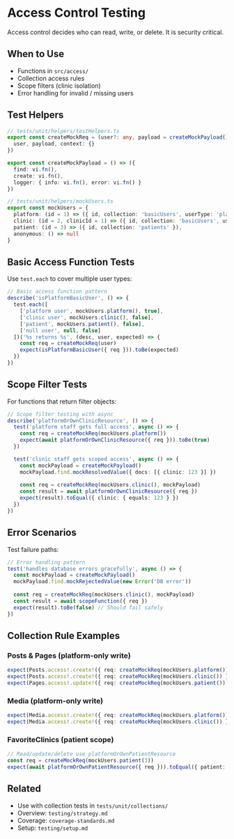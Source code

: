 # Access Control Testing

Access control decides who can read, write, or delete. It is security critical.

## When to Use
* Functions in `src/access/`
* Collection access rules
* Scope filters (clinic isolation)
* Error handling for invalid / missing users

## Test Helpers
```typescript
// tests/unit/helpers/testHelpers.ts
export const createMockReq = (user?: any, payload = createMockPayload()) => ({
  user, payload, context: {}
})

export const createMockPayload = () => ({
  find: vi.fn(),
  create: vi.fn(),
  logger: { info: vi.fn(), error: vi.fn() }
})
```

```typescript
// tests/unit/helpers/mockUsers.ts
export const mockUsers = {
  platform: (id = 1) => ({ id, collection: 'basicUsers', userType: 'platform' }),
  clinic: (id = 2, clinicId = 1) => ({ id, collection: 'basicUsers', userType: 'clinic', clinicId }),
  patient: (id = 3) => ({ id, collection: 'patients' }),
  anonymous: () => null
}
```

## Basic Access Function Tests
Use `test.each` to cover multiple user types:

```typescript
// Basic access function pattern
describe('isPlatformBasicUser', () => {
  test.each([
    ['platform user', mockUsers.platform(), true],
    ['clinic user', mockUsers.clinic(), false],
    ['patient', mockUsers.patient(), false],
    ['null user', null, false]
  ])('%s returns %s', (desc, user, expected) => {
    const req = createMockReq(user)
    expect(isPlatformBasicUser({ req })).toBe(expected)
  })
})
```

## Scope Filter Tests
For functions that return filter objects:

```typescript
// Scope filter testing with async
describe('platformOrOwnClinicResource', () => {
  test('platform staff gets full access', async () => {
    const req = createMockReq(mockUsers.platform())
    expect(await platformOrOwnClinicResource({ req })).toBe(true)
  })

  test('clinic staff gets scoped access', async () => {
    const mockPayload = createMockPayload()
    mockPayload.find.mockResolvedValue({ docs: [{ clinic: 123 }] })
    
    const req = createMockReq(mockUsers.clinic(), mockPayload)
    const result = await platformOrOwnClinicResource({ req })
    expect(result).toEqual({ clinic: { equals: 123 } })
  })
})
```

## Error Scenarios
Test failure paths:

```typescript
// Error handling pattern
test('handles database errors gracefully', async () => {
  const mockPayload = createMockPayload()
  mockPayload.find.mockRejectedValue(new Error('DB error'))
  
  const req = createMockReq(mockUsers.clinic(), mockPayload)
  const result = await scopeFunction({ req })
  expect(result).toBe(false) // Should fail safely
})
```

## Collection Rule Examples

### Posts & Pages (platform-only write)
```typescript
expect(Posts.access!.create!({ req: createMockReq(mockUsers.platform()) } as any)).toBe(true)
expect(Posts.access!.create!({ req: createMockReq(mockUsers.clinic()) } as any)).toBe(false)
expect(Pages.access!.update!({ req: createMockReq(mockUsers.patient()) } as any)).toBe(false)
```

### Media (platform-only write)
```typescript
expect(Media.access!.create!({ req: createMockReq(mockUsers.platform()) } as any)).toBe(true)
expect(Media.access!.create!({ req: createMockReq(mockUsers.clinic()) } as any)).toBe(false)
```

### FavoriteClinics (patient scope)
```typescript
// Read/update/delete use platformOrOwnPatientResource
const req = createMockReq(mockUsers.patient(3))
expect(await platformOrOwnPatientResource({ req })).toEqual({ patient: { equals: 3 } })
```

## Related
* Use with collection tests in `tests/unit/collections/`
* Overview: `testing/strategy.md`
* Coverage: `coverage-standards.md`
* Setup: `testing/setup.md`
